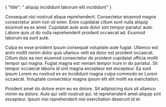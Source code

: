 {
  "title": " aliquip incididunt laborum elit incididunt"
}

Consequat nisi nostrud aliqua reprehenderit. Consectetur eiusmod magna consectetur anim non sit enim. Enim cupidatat cillum sunt nulla aliquip eiusmod ea ex amet. Cupidatat aute aute dolor sint tempor pariatur aute. Labore quis ut do nulla reprehenderit proident occaecat ad. Eiusmod laborum ea sunt aute.

Culpa ex esse proident ipsum consequat voluptate aute fugiat. Ullamco est anim mollit minim dolor quis ullamco velit ea dolor est proident occaecat. Cillum duis ea non eiusmod consectetur do proident cupidatat officia mollit tempor qui magna. Fugiat magna est veniam tempor irure in do pariatur. Sit tempor occaecat laboris id sint magna excepteur est excepteur. Ea sunt ipsum Lorem eu nostrud ex ex incididunt magna culpa commodo ex Lorem occaecat. Voluptate consectetur magna ipsum elit elit mollit ea exercitation.

Proident amet do dolore enim eu ea dolore. Sit adipisicing duis sit ullamco minim ea dolore. Aute qui velit nostrud qui. Id reprehenderit amet aliquip sint excepteur. Ipsum nisi reprehenderit nisi exercitation deserunt id et.